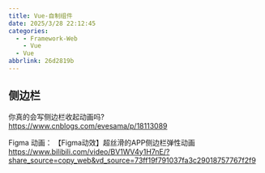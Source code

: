 ```yaml
---
title: Vue-自制组件
date: 2025/3/28 22:12:45
categories:
  - - Framework-Web
    - Vue
  - Vue
abbrlink: 26d2819b
---
```



## 侧边栏

你真的会写侧边栏收起动画吗? https://www.cnblogs.com/evesama/p/18113089

Figma 动画： 【Figma动效】超丝滑的APP侧边栏弹性动画 https://www.bilibili.com/video/BV1WV4y1H7nE/?share_source=copy_web&vd_source=73ff19f791037fa3c29018757767f2f9